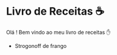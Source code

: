 # Livro de Receitas :coffee:

Olá ! Bem vindo ao meu livro de receitas :hand:

- Strogonoff de frango

  
